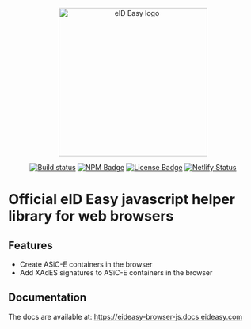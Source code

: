 <p align="center"><a href="https://eideasy.com/" target="_blank" rel="noopener noreferrer"><img width="300" src="https://eideasy.com/wp-content/uploads/2020/11/eid-easy-logo-1.png" alt="eID Easy logo"></a></p>

<p align="center">
  <a href="https://github.com/eideasy/eideasy-browser-js/actions/workflows/ci.yml"><img src="https://github.com/eideasy/eideasy-browser-js/actions/workflows/ci.yml/badge.svg" alt="Build status" style="max-width:100%;"></a>
  <a href="https://www.npmjs.com/package/@eid-easy/eideasy-browser-js"><img src="https://img.shields.io/npm/v/@eid-easy/eideasy-browser-js.svg?sanitize=true" alt="NPM Badge" style="max-width:100%;"></a>
  <a href="https://www.npmjs.com/package/@eid-easy/eideasy-browser-js"><img src="https://img.shields.io/npm/l/@eid-easy/eideasy-browser-js.svg?sanitize=true" alt="License Badge" style="max-width:100%;"></a>
  <a href="https://app.netlify.com/sites/eideasy-browser-js/deploys"><img src="https://api.netlify.com/api/v1/badges/49a66134-1471-49de-9786-c774ca3cc102/deploy-status" alt="Netlify Status" style="max-width:100%;"></a>
</p>

# Official eID Easy javascript helper library for web browsers

## Features
- Create ASiC-E containers in the browser
- Add XAdES signatures to ASiC-E containers in the browser

## Documentation
The docs are available at: https://eideasy-browser-js.docs.eideasy.com
